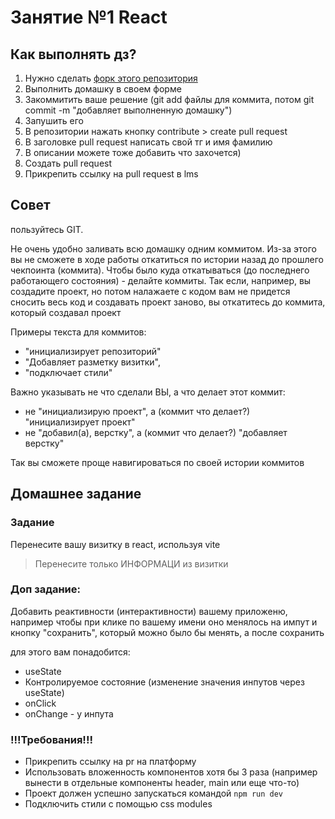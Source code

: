 # Занятие №1 React

## Как выполнять дз?
1. Нужно сделать [форк этого репозитория](https://doka.guide/recipes/github-new-fork/)
2. Выполнить домашку в своем форме
3. Закоммитить ваше решение (git add файлы для коммита, потом git commit -m "добавляет выполненную домашку")
4. Запушить его
5. В репозитории нажать кнопку contribute > create pull request
6. В заголовке pull request написать свой тг и имя фамилию
7. В описании можете тоже добавить что захочется)
8. Создать pull request
9. Прикрепить ссылку на pull request в lms

## Совет
пользуйтесь GIT.

Не очень удобно заливать всю домашку одним коммитом. Из-за этого вы не сможете в ходе работы откатиться по истории назад до прошлего чекпоинта (коммита). Чтобы было куда откатываться (до последнего работающего состояния) - делайте коммиты. Так если, например, вы создадите проект, но потом налажаете с кодом вам не придется сносить весь код и создавать проект заново, вы откатитесь до коммита, который создавал проект

Примеры текста для коммитов:
- "инициализирует репозиторий"
- "Добавляет разметку визитки",
- "подключает стили"

Важно указывать не что сделали ВЫ, а что делает этот коммит:
- не "инициализирую проект", а (коммит что делает?) "инициализирует проект"
- не "добавил(а), верстку", а (коммит что делает?) "добавляет верстку"

Так вы сможете проще навигироваться по своей истории коммитов

## Домашнее задание
### Задание
Перенесите вашу визитку в react, используя vite

> Перенесите только ИНФОРМАЦИ из визитки

### Доп задание: 
Добавить реактивности (интерактивности) вашему приложеню, например чтобы при клике по вашему имени оно менялось на импут и кнопку "сохранить", который можно было бы менять, а после сохранить
  
для этого вам понадобится:
- useState
- Контролируемое состояние (изменение значения инпутов через useState)
- onClick
- onChange - у инпута

### !!!Требования!!!
- Прикрепить ссылку на pr на платформу
- Использовать вложенность компонентов хотя бы 3 раза (например вынести в отдельные компоненты header, main или еще что-то)
- Проект должен успешно запускаться командой `npm run dev`
- Подключить стили с помощью css modules
